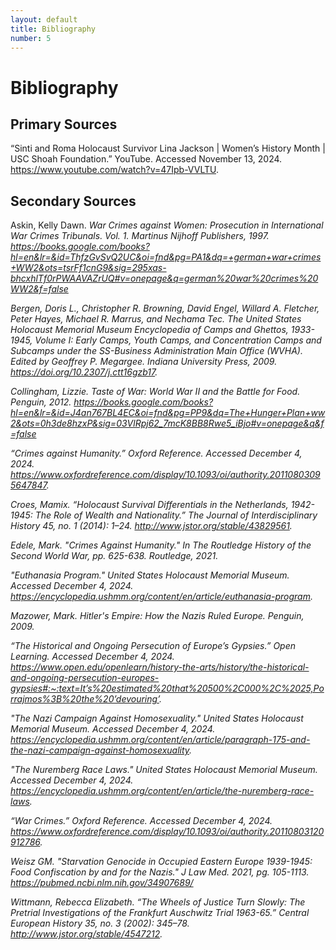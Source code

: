 ```yaml
---
layout: default
title: Bibliography
number: 5
---
```


# Bibliography

## Primary Sources

“Sinti and Roma Holocaust Survivor Lina Jackson | Women’s History Month | USC Shoah Foundation.” YouTube. Accessed November 13, 2024. https://www.youtube.com/watch?v=47Ipb-VVLTU. 

## Secondary Sources

Askin, Kelly Dawn. <i>War Crimes against Women: Prosecution in International War Crimes Tribunals.<i> Vol. 1. Martinus Nijhoff Publishers, 1997. https://books.google.com/books?hl=en&lr=&id=ThfzGvSvQ2UC&oi=fnd&pg=PA1&dq=+german+war+crimes+WW2&ots=tsrFf1cnG9&sig=295xas-bhcxhlTf0rPWAAVAZrUQ#v=onepage&q=german%20war%20crimes%20WW2&f=false 

Bergen, Doris L., Christopher R. Browning, David Engel, Willard A. Fletcher, Peter Hayes, Michael R. Marrus, and Nechama Tec.<i> The United States Holocaust Memorial Museum Encyclopedia of Camps and Ghettos, 1933-1945, Volume I: Early Camps, Youth Camps, and Concentration Camps and Subcamps under the SS-Business Administration Main Office (WVHA).<i> Edited by Geoffrey P. Megargee. Indiana University Press, 2009. https://doi.org/10.2307/j.ctt16gzb17. 

Collingham, Lizzie. <i>Taste of War: World War II and the Battle for Food.<i> Penguin, 2012. https://books.google.com/books?hl=en&lr=&id=J4an767BL4EC&oi=fnd&pg=PP9&dq=The+Hunger+Plan+ww2&ots=0h3de8hzxP&sig=03VlRpj62_7mcK8BB8Rwe5_iBjo#v=onepage&q&f=false 

“Crimes against Humanity.” <i>Oxford Reference.<i> Accessed December 4, 2024. https://www.oxfordreference.com/display/10.1093/oi/authority.20110803095647847.  

Croes, Mamix. “Holocaust Survival Differentials in the Netherlands, 1942-1945: The Role of Wealth and Nationality.” <i>The Journal of Interdisciplinary History 45<i>, no. 1 (2014): 1–24. http://www.jstor.org/stable/43829561. 

Edele, Mark. "Crimes Against Humanity." In <i>The Routledge History of the Second World War,<i> pp. 625-638. Routledge, 2021. 

"Euthanasia Program." United States Holocaust Memorial Museum. Accessed December 4, 2024. https://encyclopedia.ushmm.org/content/en/article/euthanasia-program.  

Mazower, Mark. <i>Hitler's Empire: How the Nazis Ruled Europe.<i> Penguin, 2009. 

“The Historical and Ongoing Persecution of Europe’s Gypsies.” Open Learning. Accessed December 4, 2024. https://www.open.edu/openlearn/history-the-arts/history/the-historical-and-ongoing-persecution-europes-gypsies#:~:text=It’s%20estimated%20that%20500%2C000%2C%2025,Porrajmos%3B%20the%20’devouring’.  

"The Nazi Campaign Against Homosexuality." United States Holocaust Memorial Museum. Accessed December 4, 2024. https://encyclopedia.ushmm.org/content/en/article/paragraph-175-and-the-nazi-campaign-against-homosexuality. 

"The Nuremberg Race Laws." United States Holocaust Memorial Museum. Accessed December 4, 2024. https://encyclopedia.ushmm.org/content/en/article/the-nuremberg-race-laws.

“War Crimes.” <i>Oxford Reference.<i> Accessed December 4, 2024. https://www.oxfordreference.com/display/10.1093/oi/authority.20110803120912786.

Weisz GM. "Starvation Genocide in Occupied Eastern Europe 1939-1945: Food Confiscation by and for the Nazis." <i>J Law Med. 2021,<i> pg. 105-1113. https://pubmed.ncbi.nlm.nih.gov/34907689/ 

Wittmann, Rebecca Elizabeth. “The Wheels of Justice Turn Slowly: The Pretrial Investigations of the Frankfurt Auschwitz Trial 1963-65.” <i>Central European History 35<i>, no. 3 (2002): 345–78. http://www.jstor.org/stable/4547212. 
